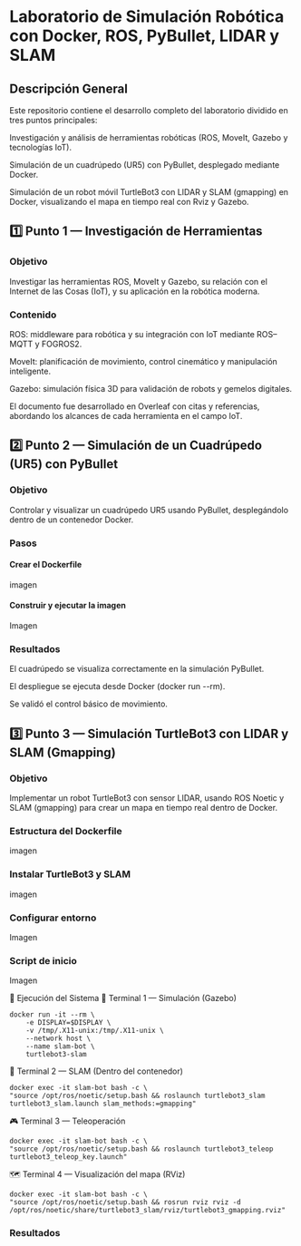 # Laboratorio de Simulación Robótica con Docker, ROS, PyBullet, LIDAR y SLAM
## Descripción General

Este repositorio contiene el desarrollo completo del laboratorio dividido en tres puntos principales:

Investigación y análisis de herramientas robóticas (ROS, MoveIt, Gazebo y tecnologías IoT).

Simulación de un cuadrúpedo (UR5) con PyBullet, desplegado mediante Docker.

Simulación de un robot móvil TurtleBot3 con LIDAR y SLAM (gmapping) en Docker, visualizando el mapa en tiempo real con Rviz y Gazebo.

## 1️⃣ Punto 1 — Investigación de Herramientas
### Objetivo

Investigar las herramientas ROS, MoveIt y Gazebo, su relación con el Internet de las Cosas (IoT), y su aplicación en la robótica moderna.

### Contenido

ROS: middleware para robótica y su integración con IoT mediante ROS–MQTT y FOGROS2.

MoveIt: planificación de movimiento, control cinemático y manipulación inteligente.

Gazebo: simulación física 3D para validación de robots y gemelos digitales.

El documento fue desarrollado en Overleaf con citas y referencias, abordando los alcances de cada herramienta en el campo IoT.

## 2️⃣ Punto 2 — Simulación de un Cuadrúpedo (UR5) con PyBullet
### Objetivo

Controlar y visualizar un cuadrúpedo UR5 usando PyBullet, desplegándolo dentro de un contenedor Docker.

### Pasos
#### Crear el Dockerfile

imagen

#### Construir y ejecutar la imagen

Imagen

### Resultados

El cuadrúpedo se visualiza correctamente en la simulación PyBullet.

El despliegue se ejecuta desde Docker (docker run --rm).

Se validó el control básico de movimiento.

## 3️⃣ Punto 3 — Simulación TurtleBot3 con LIDAR y SLAM (Gmapping)
### Objetivo

Implementar un robot TurtleBot3 con sensor LIDAR, usando ROS Noetic y SLAM (gmapping) para crear un mapa en tiempo real dentro de Docker.

### Estructura del Dockerfile
imagen

### Instalar TurtleBot3 y SLAM

imagen 

### Configurar entorno

Imagen 

### Script de inicio

Imagen

🔹 Ejecución del Sistema
🧩 Terminal 1 — Simulación (Gazebo)
```
docker run -it --rm \
    -e DISPLAY=$DISPLAY \
    -v /tmp/.X11-unix:/tmp/.X11-unix \
    --network host \
    --name slam-bot \
    turtlebot3-slam
```
🧠 Terminal 2 — SLAM (Dentro del contenedor)
```
docker exec -it slam-bot bash -c \
"source /opt/ros/noetic/setup.bash && roslaunch turtlebot3_slam turtlebot3_slam.launch slam_methods:=gmapping"
```
🎮 Terminal 3 — Teleoperación
```
docker exec -it slam-bot bash -c \
"source /opt/ros/noetic/setup.bash && roslaunch turtlebot3_teleop turtlebot3_teleop_key.launch"
```
🗺️ Terminal 4 — Visualización del mapa (RViz)
```
docker exec -it slam-bot bash -c \
"source /opt/ros/noetic/setup.bash && rosrun rviz rviz -d /opt/ros/noetic/share/turtlebot3_slam/rviz/turtlebot3_gmapping.rviz"
```
### Resultados 
